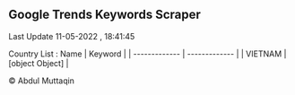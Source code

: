 

## Google Trends Keywords Scraper 
 
Last Update 11-05-2022 , 18:41:45

Country List :
 Name  | Keyword |
| ------------- | ------------- |
| VIETNAM | [object Object] |



© Abdul Muttaqin 

